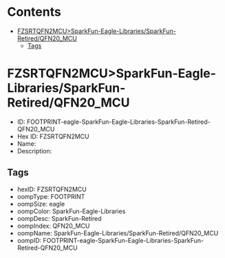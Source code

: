 



Contents
========

* [FZSRTQFN2MCU>SparkFun-Eagle-Libraries/SparkFun-Retired/QFN20_MCU](#fzsrtqfn2mcusparkfun-eagle-librariessparkfun-retiredqfn20_mcu)
	* [Tags](#tags)

# FZSRTQFN2MCU>SparkFun-Eagle-Libraries/SparkFun-Retired/QFN20_MCU

- ID: FOOTPRINT-eagle-SparkFun-Eagle-Libraries-SparkFun-Retired-QFN20_MCU
- Hex ID: FZSRTQFN2MCU
- Name: 
- Description: 

## Tags

- hexID: FZSRTQFN2MCU
- oompType: FOOTPRINT
- oompSize: eagle
- oompColor: SparkFun-Eagle-Libraries
- oompDesc: SparkFun-Retired
- oompIndex: QFN20_MCU
- oompName: SparkFun-Eagle-Libraries/SparkFun-Retired/QFN20_MCU
- oompID: FOOTPRINT-eagle-SparkFun-Eagle-Libraries-SparkFun-Retired-QFN20_MCU
